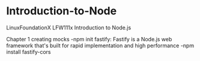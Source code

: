 # Introduction-to-Node
LinuxFoundationX LFW111x Introduction to Node.js

Chapter 1 creating mocks
 -npm init fastify:  Fastify is a Node.js web framework that's built for rapid implementation and high performance
 -npm install fastify-cors